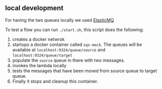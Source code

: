 ## local development

For having the two queues locally we used [ElasticMQ](https://github.com/adamw/elasticmq)

To test a flow you can run `./start.sh`, this script does the following:


 1. creates a docker netwrok
 2. startups a docker container called `sqs-mock`. The queues will be available at `localhost:9324/queue/source` and `localhost:9324/queue/target`  
 3. populate the `source` queue in there with two messages.
 4. invokes the lambda locally
 5. tests the messages that have been moved from source queue to target queue.
 6. Finally it stops and cleanup this container.

